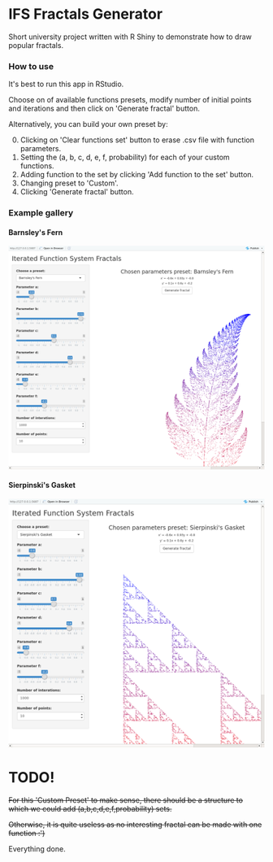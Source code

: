 # IFS Fractals Generator

Short university project written with R Shiny to demonstrate how to draw popular fractals.

### How to use

It's best to run this app in RStudio.

Choose on of available functions presets, modify number of initial points and iterations and then click on 'Generate fractal' button.

Alternatively, you can build your own preset by:

0. Clicking on 'Clear functions set' button to erase .csv file with function parameters.
1. Setting the (a, b, c, d, e, f, probability) for each of your custom functions.
2. Adding function to the set by clicking 'Add function to the set' button.
3. Changing preset to 'Custom'.
4. Clicking 'Generate fractal' button.

### Example gallery

#### Barnsley's Fern

![BarnsleysFern](images/barnsley.png)

#### Sierpinski's Gasket

![BarnsleysFern](images/gasket.png)

# TODO!

~~For this 'Custom Preset' to make sense, there should be a structure to which we could add (a,b,c,d,e,f,probability) sets.~~

~~Otherwise, it is quite useless as no interesting fractal can be made with one function :')~~

Everything done.